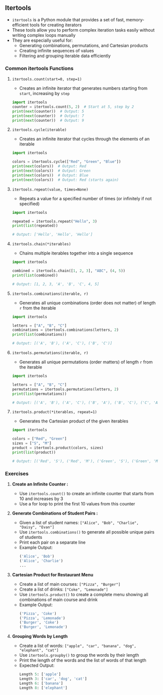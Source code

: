 ## Itertools
- `itertools` is a Python module that provides a set of fast, memory-efficient tools for creating iterators
- These tools allow you to perform complex iteration tasks easily without writing complex loops manually
- They are especially useful for:
    - Generating combinations, permutations, and Cartesian products
    - Creating infinite sequences of values
    - Filtering and grouping iterable data efficiently

### Common itertools Functions
1. `itertools.count(start=0, step=1)`
    - Creates an infinite iterator that generates numbers starting from `start`, increasing by `step`
    ```python
    import itertools
    counter = itertools.count(5, 2)  # Start at 5, step by 2
    print(next(counter))  # Output: 5
    print(next(counter))  # Output: 7
    print(next(counter))  # Output: 9
    ```

2. `itertools.cycle(iterable)`
    - Creates an infinite iterator that cycles through the elements of an iterable
    ```python
    import itertools

    colors = itertools.cycle(["Red", "Green", "Blue"])
    print(next(colors))  # Output: Red
    print(next(colors))  # Output: Green
    print(next(colors))  # Output: Blue
    print(next(colors))  # Output: Red (starts again)
    ```
3. `itertools.repeat(value, times=None)`
    - Repeats a value for a specified number of times (or infinitely if not specified)
    ```python
    import itertools

    repeated = itertools.repeat("Hello", 3)
    print(list(repeated))  

    # Output: ['Hello', 'Hello', 'Hello']
    ```
4. `itertools.chain(*iterables)`
    - Chains multiple iterables together into a single sequence
    ```python
    import itertools

    combined = itertools.chain([1, 2, 3], "ABC", (4, 5))
    print(list(combined))  

    # Output: [1, 2, 3, 'A', 'B', 'C', 4, 5]
    ```

5. `itertools.combinations(iterable, r)`
    - Generates all unique combinations (order does not matter) of length `r` from the iterable
    ```python
    import itertools

    letters = ["A", "B", "C"]
    combinations = itertools.combinations(letters, 2)
    print(list(combinations))  

    # Output: [('A', 'B'), ('A', 'C'), ('B', 'C')]
    ```

6. `itertools.permutations(iterable, r)`
    - Generates all unique permutations (order matters) of length `r` from the iterable
    ```python
    import itertools

    letters = ["A", "B", "C"]
    permutations = itertools.permutations(letters, 2)
    print(list(permutations))  

    # Output: [('A', 'B'), ('A', 'C'), ('B', 'A'), ('B', 'C'), ('C', 'A'), ('C', 'B')]
    ```

7. `itertools.product(*iterables, repeat=1)`
    - Generates the Cartesian product of the given iterables
    ```python
    import itertools

    colors = ["Red", "Green"]
    sizes = ["S", "M"]
    product = itertools.product(colors, sizes)
    print(list(product))  

    # Output: [('Red', 'S'), ('Red', 'M'), ('Green', 'S'), ('Green', 'M')]
    ```

### Exercises
1. **Create an Infinite Counter :** 
    - Use `itertools.count()` to create an infinite counter that starts from 10 and increases by 3
    - Use a for loop to print the first 10 values from this counter

2. **Generate Combinations of Student Pairs :**
    - Given a list of student names: `["Alice", "Bob", "Charlie", "Daisy", "Evan"]`
    - Use `itertools.combinations()` to generate all possible unique pairs of students
    - Print each pair on a separate line
    - Example Output:
        ```python 
        ('Alice', 'Bob')
        ('Alice', 'Charlie')
        ... 
        ```

3. **Cartesian Product for Restaurant Menu**
    - Create a list of main courses: `["Pizza", "Burger"]`
    - Create a list of drinks: `["Coke", "Lemonade"]`
    - Use `itertools.product()` to create a complete menu showing all combinations of main course and drink
    - Example Output:
        ```python 
        ('Pizza', 'Coke')
        ('Pizza', 'Lemonade')
        ('Burger', 'Coke')
        ('Burger', 'Lemonade')
        ```

4. **Grouping Words by Length**
    - Create a list of words: `["apple", "car", "banana", "dog", "elephant", "cat"]`
    - Use `itertools.groupby()` to group the words by their length
    - Print the length of the words and the list of words of that length
    - Expected Output:
        ```python
        Length 5: ['apple']
        Length 3: ['car', 'dog', 'cat']
        Length 6: ['banana']
        Length 8: ['elephant']
        ```